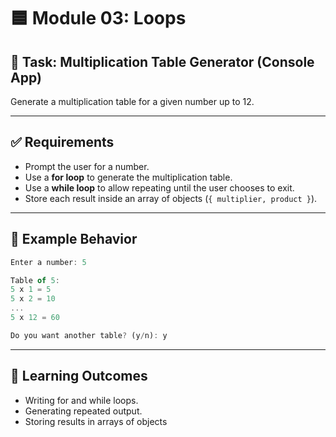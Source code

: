 # 🟦 Module 03: Loops

## 🎯 Task: Multiplication Table Generator (Console App)

Generate a multiplication table for a given number up to 12.

---

## ✅ Requirements

- Prompt the user for a number.
- Use a **for loop** to generate the multiplication table.
- Use a **while loop** to allow repeating until the user chooses to exit.
- Store each result inside an array of objects (`{ multiplier, product }`).

---

## 📌 Example Behavior

```js
Enter a number: 5

Table of 5:
5 x 1 = 5
5 x 2 = 10
...
5 x 12 = 60

Do you want another table? (y/n): y
```

---

## 🧠 Learning Outcomes

- Writing for and while loops.
- Generating repeated output.
- Storing results in arrays of objects
